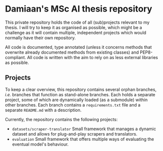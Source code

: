 # Damiaan's MSc AI thesis repository

This private repository holds the code of all (sub)projects relevant to my thesis. I will try to keep it as organised as possible, which might be a challenge as it will contain multiple, independent projects which would normally have their own repository.

All code is documented, type annotated (unless it concerns methods that overwrite already documented methods from existing classes) and PEP8-compliant. All code is written with the aim to rely on as less external libraries as possible.

## Projects 


To keep a clear overview, this repository contains several orphan branches, *i.e.* branches that function as stand-alone branches. Each holds a separate project, some of which are dynamically loaded (as a submodule) within other branches. Each branch contains a `requirements.txt` file and a separate `README.md` with a description.

Currently, the repository contains the following projects:

- `datasets/scraper-translator` Small framework that manages a dynamic dataset and allows for plug-and-play scrapers and translators.
- `evaluation` Small framework that offers multiple ways of evaluating the eventual model's behaviour.
